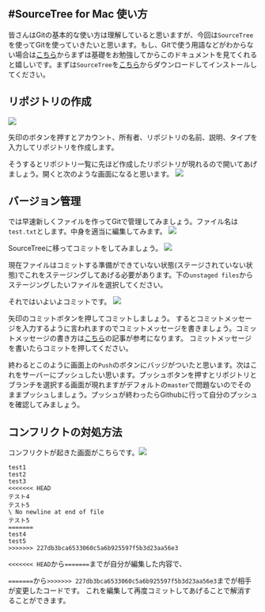 #SourceTree for Mac 使い方
---
皆さんはGitの基本的な使い方は理解していると思いますが、今回は`SourceTree`を使ってGitを使っていきたいと思います。もし、Gitで使う用語などがわからない場合は[こちら](https://github.com/techlogics/Git_Document/blob/master/grammer.md)からまずは基礎をお勉強してからこのドキュメントを見てくれると嬉しいです。まずは`SourceTree`を[こちら](https://www.atlassian.com/ja/software/sourcetree/overview)からダウンロードしてインストールしてください。

## リポジトリの作成
![](https://www.evernote.com/shard/s324/sh/2c91ebee-e59f-41e3-afce-137aa94a9eb2/7384eae35f7f4e56ee0ca719b59eb509/deep/0/SourceTree.png)

矢印のボタンを押すとアカウント、所有者、リポジトリの名前、説明、タイプを入力してリポジトリを作成します。

そうするとリポジトリ一覧に先ほど作成したリポジトリが現れるので開いてあげましょう。開くと次のような画面になると思います。
![](https://www.evernote.com/shard/s324/sh/c06b8223-cd74-4607-b63a-7290921b44ee/40938b6ba19a1e75658f8724500a86dc/deep/0/MyFirstRepository-(Git).png)

## バージョン管理
では早速新しくファイルを作ってGitで管理してみましょう。ファイル名は`test.txt`とします。中身を適当に編集してみます。
![](https://www.evernote.com/shard/s324/sh/0ecea076-607e-4645-889f-8823cb31ee23/946870f447e26e78dc4e9d3f00831d21/deep/0/test.txt---Git_Document.png)

SourceTreeに移ってコミットをしてみましょう。
![](https://www.evernote.com/shard/s324/sh/605a79a9-631e-4a7a-a489-ccd6469341bc/348d7d80907a2870c039d70eb841f1ad/deep/0/MyFirstRepository-(Git).png)

現在ファイルはコミットする準備ができていない状態(ステージされていない状態)でこれをステージングしてあげる必要があります。下の`unstaged files`からステージングしたいファイルを選択してください。

それではいよいよコミットです。
![](https://www.evernote.com/shard/s324/sh/bb13e899-81ec-4535-96bf-644279625d7e/60ed1c3c3fcb622b7441e27fd6063376/deep/0/MyFirstRepository-(Git).png)

矢印のコミットボタンを押してコミットしましょう。
するとコミットメッセージを入力するように言われますのでコミットメッセージを書きましょう。コミットメッセージの書き方は[こちら](http://qiita.com/itosho/items/9565c6ad2ffc24c09364)の記事が参考になります。
コミットメッセージを書いたらコミットを押してください。

終わるとこのように画面上の`Push`のボタンにバッジがついたと思います。次はこれをサーバーにプッシュしたい思います。プッシュボタンを押すとリポジトリとブランチを選択する画面が現れますがデフォルトの`master`で問題ないのでそのままプッシュしましょう。プッシュが終わったらGithubに行って自分のプッシュを確認してみましょう。

## コンフリクトの対処方法
コンフリクトが起きた画面がこちらです。![](https://www.evernote.com/shard/s324/sh/2426e610-1e69-496a-b8b7-496eb71515cd/60cb4613a98d641c4e5a1915fdd8ad5a/deep/0/MyFirstRepository-(Git).png)

```git
test1
test2
test3
<<<<<<< HEAD
テスト4
テスト5
\ No newline at end of file
テスト5
=======
test4
test5
>>>>>>> 227db3bca6533060c5a6b925597f5b3d23aa56e3
```

`<<<<<<< HEAD`から`=======`までが自分が編集した内容で、

`=======`から`>>>>>>> 227db3bca6533060c5a6b925597f5b3d23aa56e3`までが相手が変更したコードです。
これを編集して再度コミットしてあげることで解消することができます。
